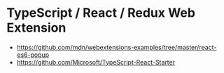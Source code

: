 # TypeScript / React / Redux Web Extension

* https://github.com/mdn/webextensions-examples/tree/master/react-es6-popup
* https://github.com/Microsoft/TypeScript-React-Starter
